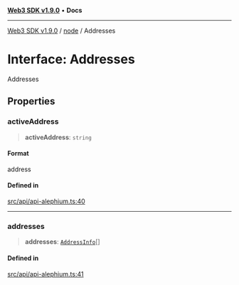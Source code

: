 [**Web3 SDK v1.9.0**](../../../README.md) • **Docs**

***

[Web3 SDK v1.9.0](../../../globals.md) / [node](../README.md) / Addresses

# Interface: Addresses

Addresses

## Properties

### activeAddress

> **activeAddress**: `string`

#### Format

address

#### Defined in

[src/api/api-alephium.ts:40](https://github.com/Mystic-Nayy/alephium-web3/blob/c1afd789a197ce5fe21f08c2965942090157c33d/packages/web3/src/api/api-alephium.ts#L40)

***

### addresses

> **addresses**: [`AddressInfo`](AddressInfo.md)[]

#### Defined in

[src/api/api-alephium.ts:41](https://github.com/Mystic-Nayy/alephium-web3/blob/c1afd789a197ce5fe21f08c2965942090157c33d/packages/web3/src/api/api-alephium.ts#L41)
